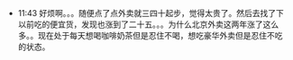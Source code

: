 
- 11:43 好烦啊。。。随便点了点外卖就三四十起步，觉得太贵了。然后去找了下以前吃的便宜货，发现也涨到了二十五。。。为什么北京外卖这两年涨了这么多。。现在处于每天想喝咖啡奶茶但是忍住不喝，想吃豪华外卖但是忍住不吃的状态。